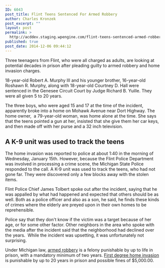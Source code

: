 ```yaml
---
ID: 6043
post_title: Flint Teens Sentenced For Armed Robbery
author: Charles Kronzek
post_excerpt: ""
layout: post
permalink: >
  http://acddev.staging.wpengine.com/flint-teens-sentenced-armed-robbery.html
published: true
post_date: 2014-12-06 09:44:12
---
```

Three teenagers from Flint, who were all charged as adults, are looking at potential decades in prison after pleading guilty to armed robbery and home invasion charges.

18-year-old Robert A. Murphy III and his younger brother, 16-year-old Roshawn R. Murphy, along with 18-year-old Courtney D. Hall were sentenced in the Genesee Circuit Court by Judge Richard B. Yuille. They were all given 5 to 20 years.<!--more-->

The three boys, who were aged 15 and 17 at the time of the incident, apparently broke into a home on Mohawk Avenue near Dort Highway. The home owner,  a 79-year-old woman, was home alone at the time. She says that the teens pointed a gun at her, insisted that she give them her car keys, and then made off with her purse and a 32 inch television.


<h2>A K-9 unit was used to track the teens</h2>

The home invasion was reported to police at about 1:40 in the morning of Wednesday, January 15th. However, because the Flint Police Department was involved in processing a crime scene, the Michigan State Police responded to the call. A K-9 unit was used to track the teens, who had not gone far. They were discovered only a few blocks away with the stolen items.

Flint Police Chief James Tolbert spoke out after the incident, saying that he was appalled by what had happened and expected that others should be as well. Both as a police officer and also as a son, he said, he finds these kinds of crimes where the elderly are preyed upon in their own homes to be reprehensible.

Police say that they don't know if the victim was a target because of her age, or for some other factor. Other neighbors in the area who spoke with the media after the incident said that the neighborhood had declined over the years.  While the incident was upsetting, it was unfortunately not surprising.

Under Michigan law, <a title="Expert Michigan Armed Robbery Defense" href="http://acddev.staging.wpengine.com/michigan-armed-robbery-attorney.html" target="_blank">armed robbery</a> is a felony punishable by up to life in prison, with a mandatory minimum of two years. <a title="Home Invasion 1st Degree – Michigan Home Invasion Attorneys" href="http://acddev.staging.wpengine.com/home-invasion-1st-degree-michigan-home-invasion-attorneys.html" target="_blank">First degree home invasion</a> is punishable by up to 20 years in prison and possible fines of $5,000.00.